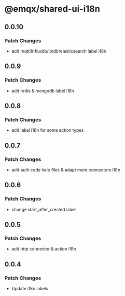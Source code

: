 # @emqx/shared-ui-i18n

## 0.0.10

### Patch Changes

- add mqtt/influxdb/iotdb/elasticsearch label i18n

## 0.0.9

### Patch Changes

- add redis & mongodb label i18n

## 0.0.8

### Patch Changes

- add label i18n for some action types

## 0.0.7

### Patch Changes

- add auth code help files & adapt more connectors i18n

## 0.0.6

### Patch Changes

- change start_after_created label

## 0.0.5

### Patch Changes

- add http connector & action i18n

## 0.0.4

### Patch Changes

- Update i18n labels
